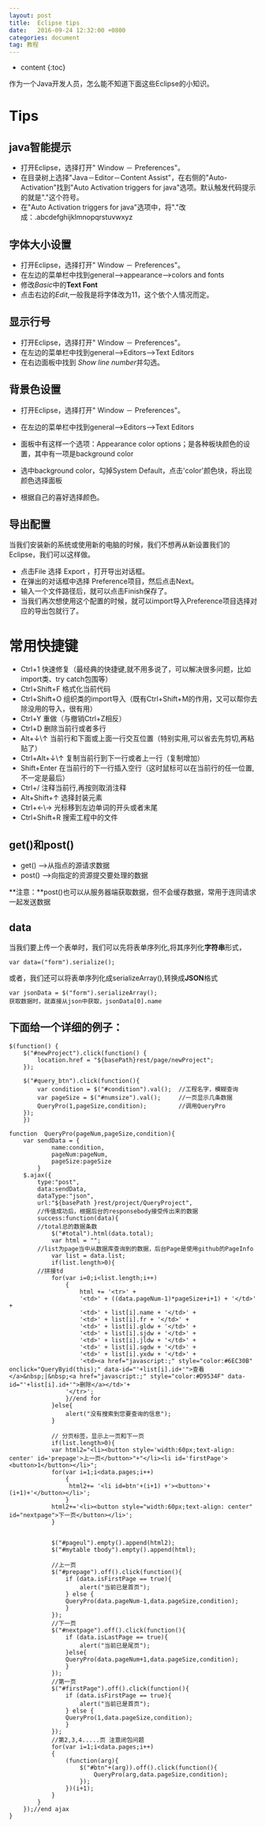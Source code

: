 ```yaml
---
layout: post
title:  Eclipse tips
date:   2016-09-24 12:32:00 +0800
categories: document
tag: 教程
---
```


* content
{:toc}


作为一个Java开发人员，怎么能不知道下面这些Eclipse的小知识。


Tips
==
java智能提示 
---

- 打开Eclipse，选择打开" Window － Preferences"。
- 在目录树上选择"Java－Editor－Content Assist"，在右侧的"Auto-Activation"找到"Auto Activation triggers for java"选项。默认触发代码提示的就是"."这个符号。
- 在"Auto Activation triggers for java"选项中，将"."改成：.abcdefghijklmnopqrstuvwxyz
 

字体大小设置
----
- 打开Eclipse，选择打开" Window － Preferences"。
- 在左边的菜单栏中找到general-->appearance-->colors and fonts
- 修改*Basic*中的**Text Font**
- 点击右边的*Edit*,一般我是将字体改为11，这个依个人情况而定。

显示行号
--

- 打开Eclipse，选择打开" Window － Preferences"。
- 在左边的菜单栏中找到general-->Editors-->Text Editors
- 在右边面板中找到 *Show line number*并勾选。


背景色设置
---

- 打开Eclipse，选择打开" Window － Preferences"。
- 在左边的菜单栏中找到general-->Editors-->Text Editors

-  面板中有这样一个选项：Appearance color options；是各种板块颜色的设置，其中有一项是background color
-  选中background color，勾掉System Default，点击'color'颜色块，将出现颜色选择面板
-  根据自己的喜好选择颜色。

导出配置
---
当我们安装新的系统或使用新的电脑的时候，我们不想再从新设置我们的Eclipse，我们可以这样做。
- 点击File 选择 Export ，打开导出对话框。
- 在弹出的对话框中选择 Preference项目，然后点击Next。
- 输入一个文件路径后，就可以点击Finish保存了。
- 当我们再次想使用这个配置的时候，就可以import导入Preference项目选择对应的导出包就行了。


	
常用快捷键
==

- Ctrl+1 快速修复（最经典的快捷键,就不用多说了，可以解决很多问题，比如import类、try catch包围等）
- Ctrl+Shift+F 格式化当前代码
- Ctrl+Shift+O 组织类的import导入（既有Ctrl+Shift+M的作用，又可以帮你去除没用的导入，很有用）
- Ctrl+Y 重做（与撤销Ctrl+Z相反）
- Ctrl+D 删除当前行或者多行
- Alt+↓\↑ 当前行和下面或上面一行交互位置（特别实用,可以省去先剪切,再粘贴了）
- Ctrl+Alt+↓\↑ 复制当前行到下一行或者上一行（复制增加）
- Shift+Enter 在当前行的下一行插入空行（这时鼠标可以在当前行的任一位置,不一定是最后）
- Ctrl+/ 注释当前行,再按则取消注释
- Alt+Shift+↑ 选择封装元素
- Ctrl+←\→ 光标移到左边单词的开头或者末尾
- Ctrl+Shift+R 搜索工程中的文件
	


get()和post()
-
- get()		-->从指点的源请求数据
- post()	-->向指定的资源提交要处理的数据

**注意：**post()也可以从服务器端获取数据，但不会缓存数据，常用于连同请求一起发送数据


data
--
当我们要上传一个表单时，我们可以先将表单序列化,将其序列化**字符串**形式，

	var data=("form").serialize();

或者，我们还可以将表单序列化成serializeArray(),转换成**JSON**格式

	var jsonData = $("form").serializeArray();
	获取数据时，就直接从json中获取，jsonData[0].name

下面给一个详细的例子：
--
	
	$(function() {
		$("#newProject").click(function() {
			location.href = "${basePath}rest/page/newProject";
		});
		
		$("#query_btn").click(function(){
			var condition = $("#condition").val();  //工程名字，模糊查询
			var pageSize = $("#numsize").val();		//一页显示几条数据
			QueryPro(1,pageSize,condition);			//调用QueryPro
		});
		})
	
	function  QueryPro(pageNum,pageSize,condition){
		var sendData = {
				name:condition,
				pageNum:pageNum,
				pageSize:pageSize
			}
		$.ajax({
			type:"post",
			data:sendData,
			dataType:"json",
			url:"${basePath }rest/project/QueryProject",
			//传值成功后，根据后台的responsebody接受传出来的数据
			success:function(data){
			//total总的数据条数
				$("#total").html(data.total);
				var html = "";
			//list为page当中从数据库查询到的数据，后台Page是使用github的PageInfo
				var list = data.list;
				if(list.length>0){
			//拼接td
				for(var i=0;i<list.length;i++)
					{
						html += '<tr>' + 
						'<td>' + ((data.pageNum-1)*pageSize+i+1) + '</td>' +
						'<td>' + list[i].name + '</td>' +
						'<td>' + list[i].fr + '</td>' +
						'<td>' + list[i].gldw + '</td>' +
						'<td>' + list[i].sjdw + '</td>' +
						'<td>' + list[i].jldw + '</td>' +
						'<td>' + list[i].sgdw + '</td>' +
						'<td>' + list[i].yxdw + '</td>' +
						'<td><a href="javascript:;" style="color:#6EC30B" onclick="QueryByid(this);" data-id="'+list[i].id+'">查看</a>&nbsp;|&nbsp;<a href="javascript:;" style="color:#D9534F" data-id="'+list[i].id+'">删除</a></td>'+
					'</tr>';
					}//end for
				}else{
					alert("没有搜索到您要查询的信息");
				}
				
				// 分页标签，显示上一页和下一页
				if(list.length>0){
				var html2="<li><button style='width:60px;text-align: center' id='prepage'>上一页</button>"+"</li><li id='firstPage'><button>1</button></li>";
				for(var i=1;i<data.pages;i++)
					{
					 html2+= '<li id=btn'+(i+1) +'><button>'+(i+1)+'</button></li>';
					}
				html2+='<li><button style="width:60px;text-align: center" id="nextpage">下一页</button></li>';
				}
				
				
				$("#pageul").empty().append(html2);
				$("#mytable tbody").empty().append(html);
				
				//上一页
				$("#prepage").off().click(function(){
					if (data.isFirstPage == true){
						alert("当前已是首页");
					} else {
					QueryPro(data.pageNum-1,data.pageSize,condition);	
					}
				});
				//下一页
				$("#nextpage").off().click(function(){
					if (data.isLastPage == true){
						alert("当前已是尾页");
					}else{
					QueryPro(data.pageNum+1,data.pageSize,condition);
					}
				});
				//第一页
				$("#firstPage").off().click(function(){
					if (data.isFirstPage == true){
						alert("当前已是首页");
					} else {
					QueryPro(1,data.pageSize,condition);	
					}
				});
				//第2,3,4.....页 注意闭包问题
				for(var i=1;i<data.pages;i++)
				{
					(function(arg){
						$("#btn"+(arg)).off().click(function(){
							QueryPro(arg,data.pageSize,condition);	
						});
					})(i+1);
				}
			}
		});//end ajax
	}
	


